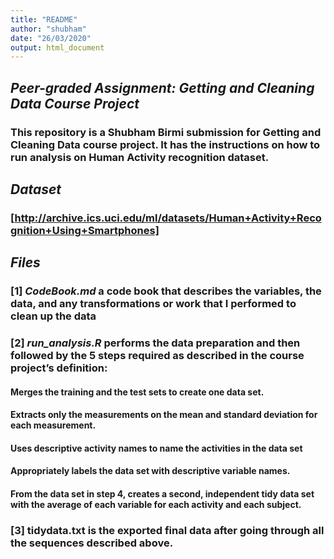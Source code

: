```yaml
---
title: "README"
author: "shubham"
date: "26/03/2020"
output: html_document
---
```


## *Peer-graded Assignment: Getting and Cleaning Data Course Project*

### This repository is a Shubham Birmi submission for Getting and Cleaning Data course project. It has the instructions on how to run analysis on Human Activity recognition dataset.

## *Dataset* 

### [http://archive.ics.uci.edu/ml/datasets/Human+Activity+Recognition+Using+Smartphones]


## *Files*

### [1] *CodeBook.md* a code book that describes the variables, the data, and any transformations or work that I performed to clean up the data

### [2] *run_analysis.R* performs the data preparation and then followed by the 5 steps required as described in the course project’s definition:
#### Merges the training and the test sets to create one data set.
#### Extracts only the measurements on the mean and standard deviation for each measurement.
#### Uses descriptive activity names to name the activities in the data set
#### Appropriately labels the data set with descriptive variable names.
#### From the data set in step 4, creates a second, independent tidy data set with the average of each variable for each activity and each subject.

###  [3] tidydata.txt is the exported final data after going through all the sequences described above.